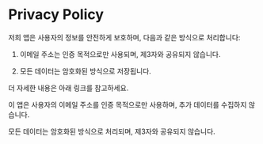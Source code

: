 # Privacy Policy
저희 앱은 사용자의 정보를 안전하게 보호하며, 다음과 같은 방식으로 처리합니다:  

1. 이메일 주소는 인증 목적으로만 사용되며, 제3자와 공유되지 않습니다.  

2. 모든 데이터는 암호화된 방식으로 저장됩니다.  

더 자세한 내용은 아래 링크를 참고하세요.  

이 앱은 사용자의 이메일 주소를 인증 목적으로만 사용하며, 추가 데이터를 수집하지 않습니다.

모든 데이터는 암호화된 방식으로 처리되며, 제3자와 공유되지 않습니다.
